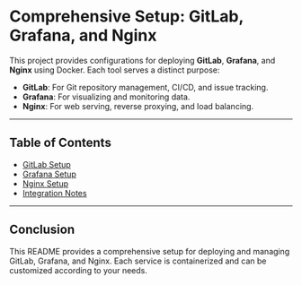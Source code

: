# Comprehensive Setup: GitLab, Grafana, and Nginx

This project provides configurations for deploying **GitLab**, **Grafana**, and **Nginx** using Docker. Each tool serves a distinct purpose:

- **GitLab**: For Git repository management, CI/CD, and issue tracking.
- **Grafana**: For visualizing and monitoring data.
- **Nginx**: For web serving, reverse proxying, and load balancing.

---

## Table of Contents
- [GitLab Setup](#gitlab-setup)
- [Grafana Setup](#grafana-setup)
- [Nginx Setup](#nginx-setup)
- [Integration Notes](#integration-notes)

---

## Conclusion

This README provides a comprehensive setup for deploying and managing GitLab, Grafana, and Nginx. Each service is containerized and can be customized according to your needs.
